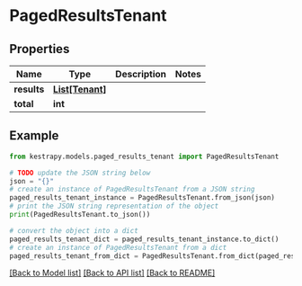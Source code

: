 # PagedResultsTenant


## Properties

Name | Type | Description | Notes
------------ | ------------- | ------------- | -------------
**results** | [**List[Tenant]**](Tenant.md) |  | 
**total** | **int** |  | 

## Example

```python
from kestrapy.models.paged_results_tenant import PagedResultsTenant

# TODO update the JSON string below
json = "{}"
# create an instance of PagedResultsTenant from a JSON string
paged_results_tenant_instance = PagedResultsTenant.from_json(json)
# print the JSON string representation of the object
print(PagedResultsTenant.to_json())

# convert the object into a dict
paged_results_tenant_dict = paged_results_tenant_instance.to_dict()
# create an instance of PagedResultsTenant from a dict
paged_results_tenant_from_dict = PagedResultsTenant.from_dict(paged_results_tenant_dict)
```
[[Back to Model list]](../README.md#documentation-for-models) [[Back to API list]](../README.md#documentation-for-api-endpoints) [[Back to README]](../README.md)


